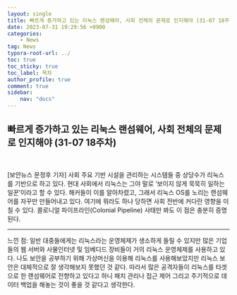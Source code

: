 ```yaml
---
layout: single
title: 빠르게 증가하고 있는 리눅스 랜섬웨어, 사회 전체의 문제로 인지해야 (31-07 18주차)
date: 2023-07-31 19:29:56 +0900
categories: 
    - News
tag: News
typora-root-url: ../
toc: true
toc_sticky: true
toc_label: 목차
author_profile: true
comment: true
sidebar:
    nav: "docs"
---
```

  

## 빠르게 증가하고 있는 리눅스 랜섬웨어, 사회 전체의 문제로 인지해야 (31-07 18주차)

<br>

[보안뉴스 문정후 기자] 사회 주요 기반 시설을 관리하는 시스템들 중 상당수가 리눅스를 기반으로 하고 있다. 현대 사회에서 리눅스는 그야 말로 ‘보이지 않게 묵묵히 일하는 일꾼’이라고 할 수 있다. 해커들이 이를 알아차렸고, 그래서 리눅스 OS를 노리는 랜섬웨어를 자꾸만 만들어내고 있다. 여기에 뭐라도 하나 당하면 사회 전반에 커다란 영향을 미칠 수 있다. 콜로니얼 파이프라인(Colonial Pipeline) 사태만 봐도 이 점은 충분히 증명된다.


* * *

느낀 점: 일반 대중들에게는 리눅스라는 운영체제가 생소하게 들릴 수 있지만 많은 기업들의 웹 서버와 사물인터넷 및 임베디드 장비들이 거의 리눅스 운영체제를 사용하고 있다. 나도 보안을 공부하기 위해 가상머신을 이용해 리눅스를 사용해보았지만 리눅스 보안은 대체적으로 잘 생각해보지 못했던 것 같다. 따라서 많은 공격자들이 리눅스를 타겟으로 한 랜섬웨어로 전향하고 있다고 하니  패치 관리나 접근 제어 그리고 주기적으로 데이터 백업을 해놓는 것이 좋을 것 같다고 생각한다. 